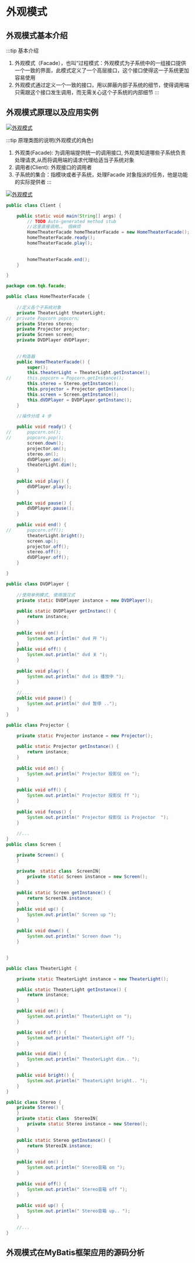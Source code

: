 # 外观模式

## 外观模式基本介绍

:::tip 基本介绍
1. 外观模式（Facade），也叫“过程模式：外观模式为子系统中的一组接口提供一个一致的界面，此模式定义了一个高层接口，这个接口使得这一子系统更加容易使用
2. 外观模式通过定义一个一致的接口，用以屏蔽内部子系统的细节，使得调用端只需跟这个接口发生调用，而无需关心这个子系统的内部细节
:::

## 外观模式原理以及应用实例

<a data-fancybox title="外观模式" href="./image/facade.jpg">![外观模式](./image/facade.jpg)</a>


:::tip 原理类图的说明(外观模式的角色)
1. 外观类(Facade): 为调用端提供统一的调用接口, 外观类知道哪些子系统负责处理请求,从而将调用端的请求代理给适当子系统对象
2. 调用者(Client): 外观接口的调用者
3. 子系统的集合：指模块或者子系统，处理Facade 对象指派的任务，他是功能的实际提供者
:::

<a data-fancybox title="外观模式" href="./image/facade2.jpg">![外观模式](./image/facade12.jpg)</a>
```java
public class Client {

	public static void main(String[] args) {
		// TODO Auto-generated method stub
		//这里直接调用。。 很麻烦
		HomeTheaterFacade homeTheaterFacade = new HomeTheaterFacade();
		homeTheaterFacade.ready();
		homeTheaterFacade.play();
		
		
		homeTheaterFacade.end();
	}

}
```

```java
package com.tqk.facade;

public class HomeTheaterFacade {
	
	//定义各个子系统对象
	private TheaterLight theaterLight;
//	private Popcorn popcorn;
	private Stereo stereo;
	private Projector projector;
	private Screen screen;
	private DVDPlayer dVDPlayer;
	
	
	//构造器
	public HomeTheaterFacade() {
		super();
		this.theaterLight = TheaterLight.getInstance();
//		this.popcorn = Popcorn.getInstance();
		this.stereo = Stereo.getInstance();
		this.projector = Projector.getInstance();
		this.screen = Screen.getInstance();
		this.dVDPlayer = DVDPlayer.getInstanc();
	}

	//操作分成 4 步
	
	public void ready() {
//		popcorn.on();
//		popcorn.pop();
		screen.down();
		projector.on();
		stereo.on();
		dVDPlayer.on();
		theaterLight.dim();
	}
	
	public void play() {
		dVDPlayer.play();
	}
	
	public void pause() {
		dVDPlayer.pause();
	}
	
	public void end() {
//		popcorn.off();
		theaterLight.bright();
		screen.up();
		projector.off();
		stereo.off();
		dVDPlayer.off();
	}

}
```

```java
public class DVDPlayer {
	
	//使用单例模式, 使用饿汉式
	private static DVDPlayer instance = new DVDPlayer();
	
	public static DVDPlayer getInstanc() {
		return instance;
	}
	
	public void on() {
		System.out.println(" dvd 开 ");
	}
	public void off() {
		System.out.println(" dvd 关 ");
	}
	
	public void play() {
		System.out.println(" dvd is 播放中 ");
	}
	
	//....
	public void pause() {
		System.out.println(" dvd 暂停 ..");
	}
}

public class Projector {

	private static Projector instance = new Projector();
	
	public static Projector getInstance() {
		return instance;
	}
	
	public void on() {
		System.out.println(" Projector 投影仪 on ");
	}
	
	public void off() {
		System.out.println(" Projector 投影仪 ff ");
	}
	
	public void focus() {
		System.out.println(" Projector 投影仪 is Projector  ");
	}
	
	//...
}
public class Screen {

	private Screen() {
	}

	private  static class  ScreenIN{
		private static Screen instance = new Screen();
	}
	
	public static Screen getInstance() {
		return ScreenIN.instance;
	}
	public void up() {
		System.out.println(" Screen up ");
	}
	
	public void down() {
		System.out.println(" Screen down ");
	}
	

}

public class TheaterLight {

	private static TheaterLight instance = new TheaterLight();

	public static TheaterLight getInstance() {
		return instance;
	}

	public void on() {
		System.out.println(" TheaterLight on ");
	}

	public void off() {
		System.out.println(" TheaterLight off ");
	}

	public void dim() {
		System.out.println(" TheaterLight dim.. ");
	}

	public void bright() {
		System.out.println(" TheaterLight bright.. ");
	}
}

public class Stereo {
	private Stereo() {
	}
	private static class  StereoIN{
		private static Stereo instance = new Stereo();
	}
	
	public static Stereo getInstance() {
		return StereoIN.instance;
	}
	
	public void on() {
		System.out.println(" Stereo音箱 on ");
	}
	
	public void off() {
		System.out.println(" Stereo音箱 off ");
	}
	
	public void up() {
		System.out.println(" Stereo音箱 up.. ");
	}
	
	//...
}
```

## 外观模式在MyBatis框架应用的源码分析
